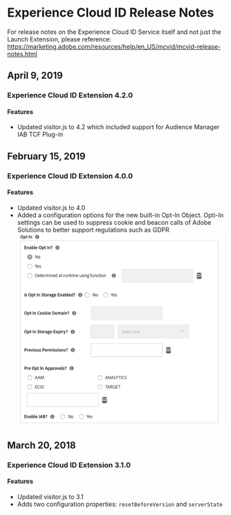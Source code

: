 # Experience Cloud ID Release Notes

For release notes on the Experience Cloud ID Service itself and not just the Launch Extension, please reference: https://marketing.adobe.com/resources/help/en_US/mcvid/mcvid-release-notes.html

## April 9, 2019

### Experience Cloud ID Extension 4.2.0

#### **Features**

* Updated visitor.js to 4.2 which included support for Audience Manager IAB TCF Plug-in


## February 15, 2019

### Experience Cloud ID Extension 4.0.0

#### **Features**

* Updated visitor.js to 4.0
* Added a configuration options for the new built-in Opt-In Object. Opti-In settings can be used to suppress cookie and beacon calls of Adobe Solutions to better support regulations such as GDPR
![](../../../.gitbook/assets/ext-mcid-opt-in.png)


## March 20, 2018

### Experience Cloud ID Extension 3.1.0

#### **Features**

* Updated visitor.js to 3.1
* Adds two configuration properties: `resetBeforeVersion` and `serverState`


